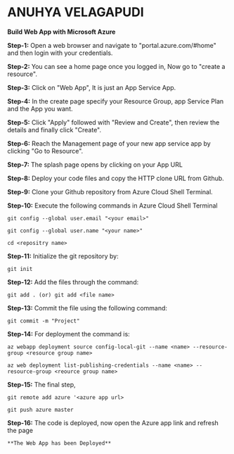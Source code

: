 # ANUHYA VELAGAPUDI

**Build Web App with Microsoft Azure**

**Step-1:** Open a web browser and navigate to "portal.azure.com/#home" and then login with your credentials.

**Step-2:** You can see a home page once you logged in, Now go to "create a resource".

**Step-3:** Click on "Web App", It is just an App Service App.

**Step-4:** In the create page specify your Resource Group, app Service Plan and the App you want.

**Step-5:** Click "Apply" followed with "Review and Create", then review the details and finally click "Create".

**Step-6:** Reach the Management page of your new app service app by clicking "Go to Resource".

**Step-7:** The splash page opens by clicking on your App URL

**Step-8:** Deploy your code files and copy the HTTP clone URL from Github.

**Step-9:** Clone your Github repository from Azure Cloud Shell Terminal.

**Step-10:** Execute the following commands in Azure Cloud Shell Terminal

`git config --global user.email "<your email>"`

`git config --global user.name "<your name>"`

`cd <repositry name>`

**Step-11:** Initialize the git repository by:

`git init`

**Step-12:** Add the files through the command:

`git add . (or) git add <file name>`

**Step-13:** Commit the file using the following command:

`git commit -m "Project"`

**Step-14:** For deployment the command is:

`az webapp deployment source config-local-git --name <name> --resource-group <resource group name>`

`az web deployment list-publishing-credentials --name <name> --resource-group <reource group name>`

**Step-15:** The final step, 

`git remote add azure '<azure app url>`

`git push azure master`

**Step-16:** The code is deployed, now open the Azure app link and refresh the page

`**The Web App has been Deployed**`
